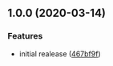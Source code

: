 ## 1.0.0 (2020-03-14)


### Features

* initial realease ([467bf9f](https://github.com/ifiokjr/prettier-plugin-sorted/commit/467bf9fcec2bf200897da5288e79769ea6223279))
